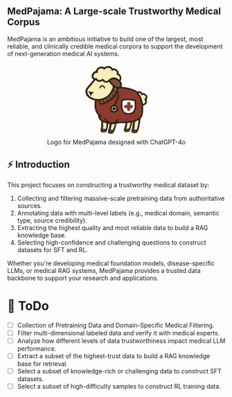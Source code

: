 ## MedPajama: A Large-scale Trustworthy Medical Corpus

MedPajama is an ambitious initiative to build one of the largest, most reliable, and clinically credible medical corpora to support the development of next-generation medical AI systems.

<p align="center">
<img src="./assets/icon.jpg" alt="logo" width="170" class="center"/><br>
Logo for MedPajama designed with ChatGPT-4o
</p>

## ⚡ Introduction
This project focuses on constructing a trustworthy medical dataset by:
1. Collecting and filtering massive-scale pretraining data from authoritative sources.
2. Annotating data with multi-level labels (e.g., medical domain, semantic type, source credibility).
3. Extracting the highest quality and most reliable data to build a RAG knowledge base.
4. Selecting high-confidence and challenging questions to construct datasets for SFT and RL.

Whether you're developing medical foundation models, disease-specific LLMs, or medical RAG systems, MedPajama provides a trusted data backbone to support your research and applications.

# 🎯 ToDo
- [ ] Collection of Pretraining Data and Domain-Specific Medical Filtering.
- [ ] Filter multi-dimensional labeled data and verify it with medical experts.
- [ ] Analyze how different levels of data trustworthiness impact medical LLM performance.
- [ ] Extract a subset of the highest-trust data to build a RAG knowledge base for retrieval.
- [ ] Select a subset of knowledge-rich or challenging data to construct SFT datasets.
- [ ] Select a subset of high-difficulty samples to construct RL training data.
